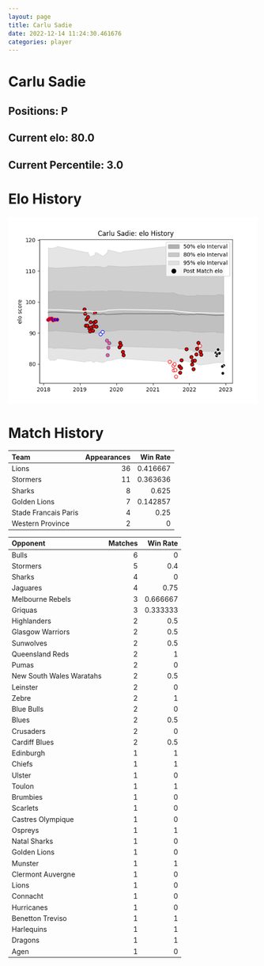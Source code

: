 ```yaml
---  
layout: page  
title: Carlu Sadie  
date: 2022-12-14 11:24:30.461676  
categories: player  
---
```

# Carlu Sadie

## Positions: P

## Current elo: 80.0

## Current Percentile: 3.0

# Elo History


![elo history](history_CarluSadie.png)
# Match History


| Team                 |   Appearances |   Win Rate |
|:---------------------|--------------:|-----------:|
| Lions                |            36 |   0.416667 |
| Stormers             |            11 |   0.363636 |
| Sharks               |             8 |   0.625    |
| Golden Lions         |             7 |   0.142857 |
| Stade Francais Paris |             4 |   0.25     |
| Western Province     |             2 |   0        |

| Opponent                 |   Matches |   Win Rate |
|:-------------------------|----------:|-----------:|
| Bulls                    |         6 |   0        |
| Stormers                 |         5 |   0.4      |
| Sharks                   |         4 |   0        |
| Jaguares                 |         4 |   0.75     |
| Melbourne Rebels         |         3 |   0.666667 |
| Griquas                  |         3 |   0.333333 |
| Highlanders              |         2 |   0.5      |
| Glasgow Warriors         |         2 |   0.5      |
| Sunwolves                |         2 |   0.5      |
| Queensland Reds          |         2 |   1        |
| Pumas                    |         2 |   0        |
| New South Wales Waratahs |         2 |   0.5      |
| Leinster                 |         2 |   0        |
| Zebre                    |         2 |   1        |
| Blue Bulls               |         2 |   0        |
| Blues                    |         2 |   0.5      |
| Crusaders                |         2 |   0        |
| Cardiff Blues            |         2 |   0.5      |
| Edinburgh                |         1 |   1        |
| Chiefs                   |         1 |   1        |
| Ulster                   |         1 |   0        |
| Toulon                   |         1 |   1        |
| Brumbies                 |         1 |   0        |
| Scarlets                 |         1 |   0        |
| Castres Olympique        |         1 |   0        |
| Ospreys                  |         1 |   1        |
| Natal Sharks             |         1 |   0        |
| Golden Lions             |         1 |   0        |
| Munster                  |         1 |   1        |
| Clermont Auvergne        |         1 |   0        |
| Lions                    |         1 |   0        |
| Connacht                 |         1 |   0        |
| Hurricanes               |         1 |   0        |
| Benetton Treviso         |         1 |   1        |
| Harlequins               |         1 |   1        |
| Dragons                  |         1 |   1        |
| Agen                     |         1 |   0        |